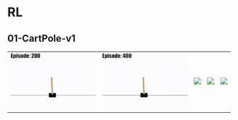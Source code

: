 # RL
## 01-CartPole-v1
<table>
<tr>
<td><img src="https://github.com/supercatex/RL/blob/main/01-CartPole-v1/images/CartPole-v1-200.gif?raw=true" width="200"></td>
<td><img src="https://github.com/supercatex/RL/blob/main/01-CartPole-v1/images/CartPole-v1-400.gif?raw=true" width="200"></td>
<td><img src="https://github.com/supercatex/RL/blob/main/01-CartPole-v1/images/CartPole-v1-600.gif?raw=true" width="200"></td>
<td><img src="https://github.com/supercatex/RL/blob/main/01-CartPole-v1/images/CartPole-v1-800.gif?raw=true" width="200"></td>
<td><img src="https://github.com/supercatex/RL/blob/main/01-CartPole-v1/images/CartPole-v1-800.gif?raw=true" width="200"></td>
</tr>
</table>